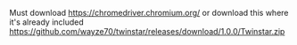 Must download https://chromedriver.chromium.org/
or download this where it's already included https://github.com/wayze70/twinstar/releases/download/1.0.0/Twinstar.zip
